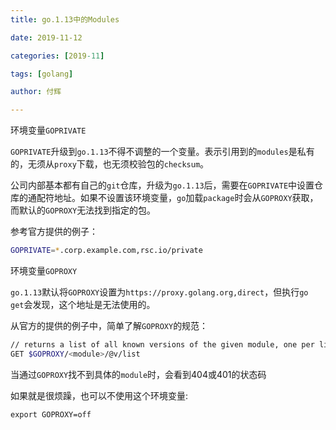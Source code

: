 ```yaml
---
title: go.1.13中的Modules

date: 2019-11-12

categories: [2019-11]

tags: [golang]

author: 付辉

---
```


环境变量`GOPRIVATE`

`GOPRIVATE`升级到`go.1.13`不得不调整的一个变量。表示引用到的`modules`是私有的，无须从`proxy`下载，也无须校验包的`checksum`。

公司内部基本都有自己的`git`仓库，升级为`go.1.13`后，需要在`GOPRIVATE`中设置仓库的通配符地址。如果不设置该环境变量，`go`加载`package`时会从`GOPROXY`获取，而默认的`GOPROXY`无法找到指定的包。

参考官方提供的例子：
```bash
GOPRIVATE=*.corp.example.com,rsc.io/private
```

环境变量`GOPROXY`

`go.1.13`默认将`GOPROXY`设置为`https://proxy.golang.org,direct`，但执行`go get`会发现，这个地址是无法使用的。

从官方的提供的例子中，简单了解`GOPROXY`的规范：
```bash
// returns a list of all known versions of the given module, one per line.
GET $GOPROXY/<module>/@v/list
```

当通过`GOPROXY`找不到具体的`module`时，会看到404或401的状态码

如果就是很烦躁，也可以不使用这个环境变量:
```basg
export GOPROXY=off
```
